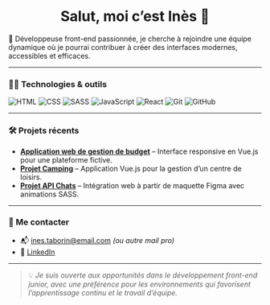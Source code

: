 <h1 align="center">Salut, moi c’est Inès 👋</h1>

🎯 Développeuse front-end passionnée, je cherche à rejoindre une équipe dynamique où je pourrai contribuer à créer des interfaces modernes, accessibles et efficaces.

---

### 👩‍💻 Technologies & outils
![HTML](https://img.shields.io/badge/HTML-E34F26?logo=html5&logoColor=white)
![CSS](https://img.shields.io/badge/CSS-1572B6?logo=css3&logoColor=white)
![SASS](https://img.shields.io/badge/SASS-CC6699?logo=sass&logoColor=white)
![JavaScript](https://img.shields.io/badge/JavaScript-F7DF1E?logo=javascript&logoColor=black)
![React](https://img.shields.io/badge/React-20232A?logo=react&logoColor=61DAFB)
![Git](https://img.shields.io/badge/Git-F05032?logo=git&logoColor=white)
![GitHub](https://img.shields.io/badge/GitHub-181717?logo=github&logoColor=white)

---

### 🛠 Projets récents

-  [**Application web de gestion de budget**]((https://github.com/Big-pun/projet-synthese)) – Interface responsive en Vue.js pour une plateforme fictive.
-  [**Projet Camping**]((https://github.com/ines-taborin/Projet-Camping)) – Application Vue.js pour la gestion d’un centre de loisirs.
-  [**Projet API Chats**](https://github.com/ines-taborin/Projet-API-Chats) – Intégration web à partir de maquette Figma avec animations SASS.

---

### 🤝 Me contacter

- 📬 ines.taborin@email.com *(ou autre mail pro)*
- 💼 [LinkedIn](https://www.linkedin.com/in/ines-taborin/)

---

> 💡 *Je suis ouverte aux opportunités dans le développement front-end junior, avec une préférence pour les environnements qui favorisent l’apprentissage continu et le travail d’équipe.*
